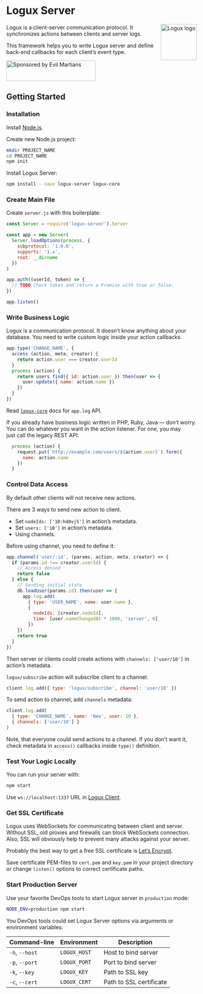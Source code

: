 # Logux Server

<img align="right" width="95" height="95" title="Logux logo"
     src="https://cdn.rawgit.com/logux/logux/master/logo.svg">

Logux is a client-server communication protocol. It synchronizes actions
between clients and server logs.

This framework helps you to write Logux server and define back-end callbacks
for each client’s event type.

<a href="https://evilmartians.com/?utm_source=logux-server">
  <img src="https://evilmartians.com/badges/sponsored-by-evil-martians.svg"
       alt="Sponsored by Evil Martians" width="236" height="54">
</a>


## Getting Started

### Installation

Install [Node.js](https://nodejs.org/en/download/).

Create new Node.js project:

```sh
mkdir PROJECT_NAME
cd PROJECT_NAME
npm init
```

Install Logux Server:

```sh
npm install --save logux-server logux-core
```


### Create Main File

Create `server.js` with this boilerplate:

```js
const Server = require('logux-server').Server

const app = new Server(
  Server.loadOptions(process, {
    subprotocol: '1.0.0',
    supports: '1.x',
    root: __dirname
  })
)

app.auth((userId, token) => {
  // TODO Check token and return a Promise with true or false.
})

app.listen()
```


### Write Business Logic

Logux is a communication protocol. It doesn’t know anything about your database.
You need to write custom logic inside your action callbacks.

```js
app.type('CHANGE_NAME', {
  access (action, meta, creator) {
    return action.user === creator.userId
  }
  process (action) {
    return users.find({ id: action.user }).then(user => {
      user.update({ name: action.name })
    })
  }
})
```

Read [`logux-core`] docs for `app.log` API.

If you already have business logic written in PHP, Ruby, Java — don’t worry.
You can do whatever you want in the action listener.
For one, you may just call the legacy REST API:

```js
  process (action) {
    request.put(`http://example.com/users/${action.user}`).form({
      name: action.name
    })
  }
```

[`logux-core`]: https://github.com/logux/logux-core


### Control Data Access

By default other clients will not receive new actions.

There are 3 ways to send new action to client.

* Set `nodeIds: ['10:h40vj5']` in action’s metadata.
* Set `users: ['10']` in action’s metadata.
* Using channels.

Before using channel, you need to define it:

```js
app.channel('user/:id', (params, action, meta, creator) => {
  if (params.id !== creator.userId) {
    // Access denied
    return false
  } else {
    // Sending initial state
    db.loadUser(params.id).then(user => {
      app.log.add(
        { type: 'USER_NAME', name: user.name },
        {
          nodeIds: [creator.nodeId],
          time: [user.nameChangedAt * 1000, 'server', 0]
        })
    })
    return true
  }
})
```

Then server or clients could create actions with `channels: ['user/10']`
in action’s metadata.

`logux/subscribe` action will subscribe client to a channel:

```js
client.log.add({ type: 'logux/subscribe', channel: 'user/10' })
```

To send action to channel, add `channels` metadata:

```js
client.log.add(
  { type: 'CHANGE_NAME', name: 'New', user: 10 },
  { channels: ['user/10'] }
)
```

Note, that everyone could send actions to a channel. If you don’t want it,
check metadata in `access()` callbacks inside `type()` definition.

### Test Your Logic Locally

You can run your server with:

```sh
npm start
```

Use `ws://localhost:1337` URL in [Logux Client].

[Logux Client]: https://github.com/logux/logux-client


### Get SSL Certificate

Logux uses WebSockets for communicating between client and server.
Without SSL, old proxies and firewalls can block WebSockets connection.
Also, SSL will obviously help to prevent many attacks against your server.

Probably the best way to get a free SSL certificate is [Let’s Encrypt].

Save certificate PEM-files to `cert.pem` and `key.pem` in your project directory
or change `listen()` options to correct certificate paths.

[Let’s Encrypt]: https://letsencrypt.org/


### Start Production Server

Use your favorite DevOps tools to start Logux server in `production` mode:

```sh
NODE_ENV=production npm start
```

You DevOps tools could set Logux Server options via arguments
or environment variables:

Command-line   | Environment  | Description
---------------|--------------|------------------------
`-h`, `--host` | `LOGUX_HOST` | Host to bind server
`-p`, `--port` | `LOGUX_PORT` | Port to bind server
`-k`, `--key`  | `LOGUX_KEY`  | Path to SSL key
`-c`, `--cert` | `LOGUX_CERT` | Path to SSL certificate
